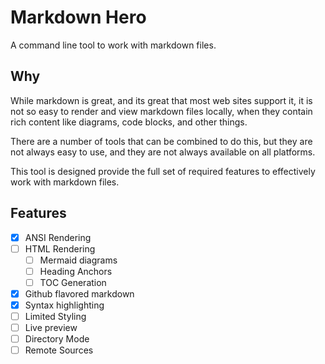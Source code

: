 # Markdown Hero

A command line tool to work with markdown files.

## Why

While markdown is great, and its great that most web sites support it, it is
not so easy to render and view markdown files locally, when they contain rich
content like diagrams, code blocks, and other things.

There are a number of tools that can be combined to do this, but they are not
always easy to use, and they are not always available on all platforms.

This tool is designed provide the full set of required features to effectively
work with markdown files.

## Features

- [x] ANSI Rendering
- [ ] HTML Rendering
  - [ ] Mermaid diagrams
  - [ ] Heading Anchors
  - [ ] TOC Generation
- [x] Github flavored markdown
- [x] Syntax highlighting
- [ ] Limited Styling
- [ ] Live preview
- [ ] Directory Mode
- [ ] Remote Sources
